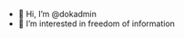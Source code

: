 - 👋 Hi, I’m @dokadmin
- 👀 I’m interested in freedom of information


<!---
dokadmin/dokadmin is a ✨ special ✨ repository because its `README.md` (this file) appears on your GitHub profile.
You can click the Preview link to take a look at your changes.
--->
